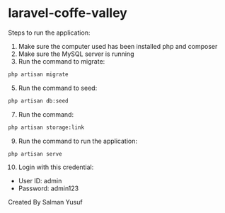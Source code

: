 # laravel-coffe-valley

Steps to run the application:

1. Make sure the computer used has been installed php and composer
2. Make sure the MySQL server is running
3. Run the command to migrate:
```bash
php artisan migrate
```
5. Run the command to seed:
```bash
php artisan db:seed
```
7. Run the command:
```bash
php artisan storage:link
```
9. Run the command to run the application:
```bash
php artisan serve
```
10. Login with this credential:
- User ID: admin
- Password: admin123

Created By Salman Yusuf

